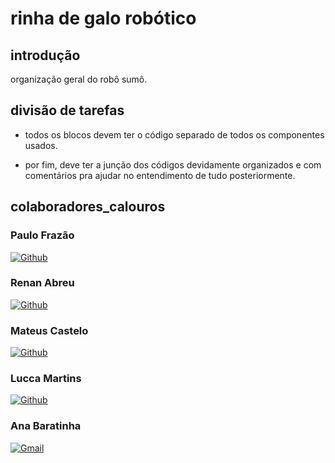 # rinha de galo robótico 

## introdução
 organização geral do robô sumô.


## divisão de tarefas 
- todos os blocos devem ter o código separado de todos os componentes usados.

- por fim, deve ter a junção dos códigos devidamente organizados e com comentários pra ajudar no entendimento de tudo posteriormente.


## colaboradores_calouros
### Paulo Frazão 
[![Github](https://img.shields.io/badge/GitHub-100000?style=for-the-badge&logo=github&logoColor=white)](https://github.com/Pvictorfrazao)
### Renan Abreu 
[![Github](https://img.shields.io/badge/GitHub-100000?style=for-the-badge&logo=github&logoColor=white)](https://github.com/RenanAbreu09)
### Mateus Castelo
[![Github](https://img.shields.io/badge/GitHub-100000?style=for-the-badge&logo=github&logoColor=white)](https://github.com/mateuscb145)
### Lucca Martins
[![Github](https://img.shields.io/badge/GitHub-100000?style=for-the-badge&logo=github&logoColor=white)](https://github.com/LuccaXbr100)
### Ana Baratinha 
[![Gmail](https://img.shields.io/badge/Gmail-D14836?style=for-the-badge&logo=gmail&logoColor=white)](mailto:)
